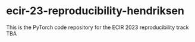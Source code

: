 # ecir-23-reproducibility-hendriksen
This is the PyTorch code repository for the ECIR 2023 reproducibility track  TBA
